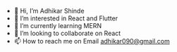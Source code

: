 - 👋 Hi, I’m Adhikar Shinde
- 👀 I’m interested in React and Flutter
- 🌱 I’m currently learning MERN
- 💞️ I’m looking to collaborate on React 
- 📫 How to reach me on Email adhikar090@gmail.com

<!---
AdhikarShinde15/AdhikarShinde15 is a ✨ special ✨ repository because its `README.md` (this file) appears on your GitHub profile.
You can click the Preview link to take a look at your changes.
--->
